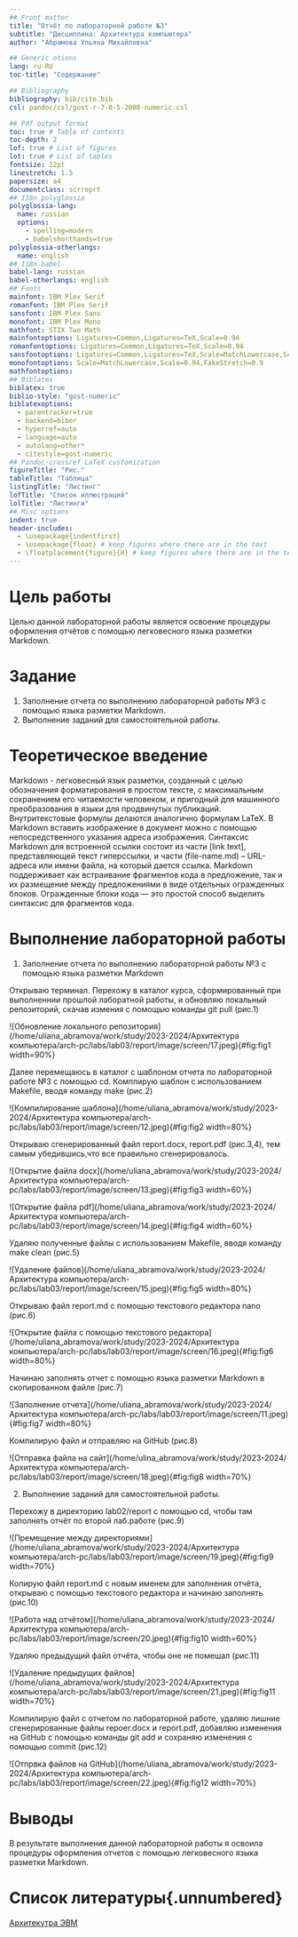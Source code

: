 ```yaml
---
## Front matter
title: "Отчёт по лабораторной работе №3"
subtitle: "Дисциплина: Архитектура компьютера"
author: "Абрамова Ульяна Михайловна"

## Generic otions
lang: ru-RU
toc-title: "Содержание"

## Bibliography
bibliography: bib/cite.bib
csl: pandoc/csl/gost-r-7-0-5-2008-numeric.csl

## Pdf output format
toc: true # Table of contents
toc-depth: 2
lof: true # List of figures
lot: true # List of tables
fontsize: 12pt
linestretch: 1.5
papersize: a4
documentclass: scrreprt
## I18n polyglossia
polyglossia-lang:
  name: russian
  options:
	- spelling=modern
	- babelshorthands=true
polyglossia-otherlangs:
  name: english
## I18n babel
babel-lang: russian
babel-otherlangs: english
## Fonts
mainfont: IBM Plex Serif
romanfont: IBM Plex Serif
sansfont: IBM Plex Sans
monofont: IBM Plex Mono
mathfont: STIX Two Math
mainfontoptions: Ligatures=Common,Ligatures=TeX,Scale=0.94
romanfontoptions: Ligatures=Common,Ligatures=TeX,Scale=0.94
sansfontoptions: Ligatures=Common,Ligatures=TeX,Scale=MatchLowercase,Scale=0.94
monofontoptions: Scale=MatchLowercase,Scale=0.94,FakeStretch=0.9
mathfontoptions:
## Biblatex
biblatex: true
biblio-style: "gost-numeric"
biblatexoptions:
  - parentracker=true
  - backend=biber
  - hyperref=auto
  - language=auto
  - autolang=other*
  - citestyle=gost-numeric
## Pandoc-crossref LaTeX customization
figureTitle: "Рис."
tableTitle: "Таблица"
listingTitle: "Листинг"
lofTitle: "Список иллюстраций"
lolTitle: "Листинги"
## Misc options
indent: true
header-includes:
  - \usepackage{indentfirst}
  - \usepackage{float} # keep figures where there are in the text
  - \floatplacement{figure}{H} # keep figures where there are in the text
---
```


# Цель работы

Целью данной лабораторной работы является освоение процедуры оформления отчётов с помощью легковесного языка разметки Markdown.

# Задание

1. Заполнение отчета по выполнению лабораторной работы №3 с помощью языка разметки Markdown.
2. Выполнение заданий для самостоятельной работы.

# Теоретическое введение

Markdown - легковесный язык разметки, созданный с целью обозначения форматирования в простом тексте, с максимальным сохранением его читаемости человеком, и пригодный для машинного преобразования в языки для продвинутых публикаций. Внутритекстовые формулы делаются аналогично формулам LaTeX. В Markdown вставить изображение в документ можно с помощью непосредственного указания адреса изображения. Синтаксис Markdown для встроенной ссылки состоит из части [link text], представляющей текст гиперссылки, и части (file-name.md) – URL-адреса или имени файла, на который дается ссылка. Markdown поддерживает как встраивание фрагментов кода в предложение, так и их размещение между предложениями в виде отдельных огражденных блоков. Огражденные блоки кода — это простой способ выделить синтаксис для фрагментов кода.

# Выполнение лабораторной работы 
1. Заполнение отчета по выполнению лабораторной работы №3 с помощью языка разметки Markdown

Открываю терминал. Перехожу в каталог курса, сформированный при выполненнии прошлой лаборатной работы, и обновляю локальный репозиторий, 
скачав измения с помощью команды git pull (рис.1)

![Обновление локального репозитория](/home/uliana_abramova/work/study/2023-2024/Архитектура компьютера/arch-pc/labs/lab03/report/image/screen/17.jpeg){#fig:fig1 width=90%}

Далее перемещаюсь в каталог с шаблоном отчета по лабораторной работе №3 с помощью cd. Комплирую шаблон с использованием Makefile, вводя команду make (рис.2)

![Компилирование шаблона](/home/uliana_abramova/work/study/2023-2024/Архитектура компьютера/arch-pc/labs/lab03/report/image/screen/12.jpeg){#fig:fig2 width=80%}

Открываю сгенерированный файл report.docx, report.pdf (рис.3,4),
 тем самым убедившись,что все правильно сгенерировалось.

![Открытие файла docx](/home/uliana_abramova/work/study/2023-2024/Архитектура компьютера/arch-pc/labs/lab03/report/image/screen/13.jpeg){#fig:fig3 width=60%}


![Открытие файла pdf](/home/uliana_abramova/work/study/2023-2024/Архитектура компьютера/arch-pc/labs/lab03/report/image/screen/14.jpeg){#fig:fig4 width=60%}

Удаляю полученные файлы с использованием Makefile, вводя команду make clean (рис.5)

![Удаление файлов](/home/uliana_abramova/work/study/2023-2024/Архитектура компьютера/arch-pc/labs/lab03/report/image/screen/15.jpeg){#fig:fig5 width=80%}

Открываю файл report.md с помощью текстового редактора nano (рис.6)

![Открытие файла с помощью текстового редактора](/home/uliana_abramova/work/study/2023-2024/Архитектура компьютера/arch-pc/labs/lab03/report/image/screen/16.jpeg){#fig:fig6 width=80%}

Начинаю заполнять отчет с помощью языка разметки Markdown в скопированном файле (рис.7)

![Заполнение отчета](/home/uliana_abramova/work/study/2023-2024/Архитектура компьютера/arch-pc/labs/lab03/report/image/screen/11.jpeg){#fig:fig7 width=80%}

Компилирую файл и отправляю на GitHub (рис.8)

![Отправка файла на сайт](/home/ulina_abramova/work/study/2023-2024/Архитектура компьютера/arch-pc/labs/lab03/report/image/screen/18.jpeg){#fig:fig8 width=70%}


2. Выполнение заданий для самостоятельной работы.

Перехожу в директорию lab02/report с помощью cd,
чтобы там заполнять отчёт по второй лаб.работе (рис.9)

![Премещение между директориями](/home/uliana_abramova/work/study/2023-2024/Архитектура компьютера/arch-pc/labs/lab03/report/image/screen/19.jpeg){#fig:fig9 width=70%}

Копирую файл report.md с новым именем для заполнения отчёта,
открываю с помощью текстового редактора и начинаю заполнять (рис.10)

![Работа над отчётом](/home/uliana_abramova/work/study/2023-2024/Архитектура компьютера/arch-pc/labs/lab03/report/image/screen/20.jpeg){#fig:fig10 width=60%}

Удаляю предыдущий файл отчёта,
чтобы оне не помешал (рис.11)

![Удаление предыдущих файлов](/home/uliana_abramova/work/study/2023-2024/Архитектура компьютера/arch-pc/labs/lab03/report/image/screen/21.jpeg){#fig:fig11 width=70%}

Компилирую файл с отчетом по лабораторной работе, удаляю лишние сгенерированные файлы repoer.docx и report.pdf,
добавляю изменения на GitHub с помощью команды git add и сохраняю изменения с помощью commit (рис.12)

![Отпрвка файлов на GitHub](/home/uliana_abramova/work/study/2023-2024/Архитектура компьютера/arch-pc/labs/lab03/report/image/screen/22.jpeg){#fig:fig12 width=70%}


# Выводы

В результате выполнения данной лабораторной работы я освоила процедуры оформления отчетов с помощью легковесного языка разметки Markdown.

# Список литературы{.unnumbered}
[Архитекутра ЭВМ](https://esystem.rudn.ru/pluginfile.php/2089530/mod_resource/content/0/Лабораторная%20работа%20№3.%20Язык%20разметки%20.pdf)


